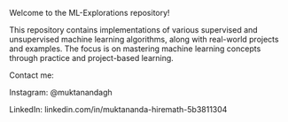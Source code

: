 Welcome to the ML-Explorations repository! 

This repository contains implementations of various supervised and unsupervised machine learning algorithms, along with real-world projects and examples. The focus is on mastering machine learning concepts through practice and project-based learning.

Contact me:

Instagram: @muktanandagh

LinkedIn: linkedin.com/in/muktananda-hiremath-5b3811304


